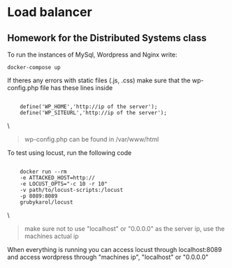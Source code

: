<h1>Load balancer</h1>
<h2>Homework for the Distributed Systems class</h2>

<p>To run the instances of MySql, Wordpress and Nginx write:</p>
<code>docker-compose up</code>

<p> 
    If theres any errors with static files (.js, .css) make sure that the wp-config.php file has these lines inside
</p>
<code>
    define('WP_HOME','http://ip of the server');
    define('WP_SITEURL','http://ip of the server');
</code>

\
> wp-config.php can be found in /var/www/html

<p>To test using locust, run the following code</p>

<code>
    docker run --rm  
    -e ATTACKED_HOST=http://<ip of the server>
    -e LOCUST_OPTS="-c 10 -r 10" 
    -v path/to/locust-scripts:/locust 
    -p 8089:8089
    grubykarol/locust
</code>

\
> make sure not to use "localhost" or "0.0.0.0" as the server ip, use the machines actual ip 

<p> When everything is running you can access locust through localhost:8089 and access wordpress through "machines ip", "localhost" or "0.0.0.0"</p>
